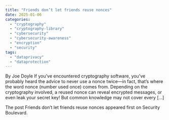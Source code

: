```yaml
---
title: "Friends don’t let friends reuse nonces"
date: 2025-01-06
categories: 
  - "cryptography"
  - "cryptography-library"
  - "cybersecurity"
  - "cybersecurity-awareness"
  - "encryption"
  - "security"
tags: 
  - "dataprivacy"
  - "dataprotection"
---
```


By Joe Doyle If you’ve encountered cryptography software, you’ve probably heard the advice to never use a nonce twice—in fact, that’s where the word nonce (number used once) comes from. Depending on the cryptography involved, a reused nonce can reveal encrypted messages, or even leak your secret key! But common knowledge may not cover every \[…\]

The post Friends don’t let friends reuse nonces appeared first on Security Boulevard.
